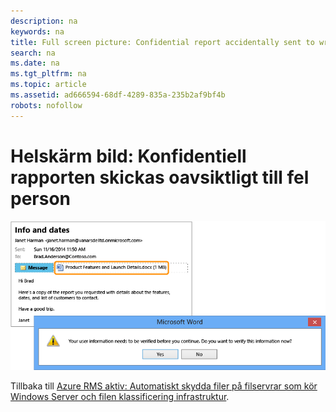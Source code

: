 ```yaml
---
description: na
keywords: na
title: Full screen picture: Confidential report accidentally sent to wrong person
search: na
ms.date: na
ms.tgt_pltfrm: na
ms.topic: article
ms.assetid: ad666594-68df-4289-835a-235b2af9bf4b
robots: nofollow
---
```

# Helsk&#228;rm bild: Konfidentiell rapporten skickas oavsiktligt till fel person
![](../Image/AzRMS_FCI_Email.png)

Tillbaka till [Azure RMS aktiv: Automatiskt skydda filer på filservrar som kör Windows Server och filen klassificering infrastruktur](http://technet.microsoft.com/library/jj585026.aspx).


